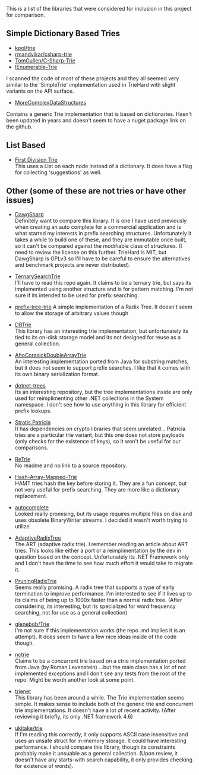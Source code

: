﻿This is a list of the libraries that were considered for inclusion in this project for comparison.


## Simple Dictionary Based Tries
- [kpol/trie](https://github.com/kpol/trie/)
- [rmandvikar/csharp-trie](https://github.com/rmandvikar/csharp-trie)
- [TomGullen/C-Sharp-Trie](https://github.com/TomGullen/C-Sharp-Trie)
- [IEnumerable-Trie](https://github.com/dagoltz/IEnumerable-Trie/)

I scanned the code of most of these projects and they all seemed very
similar to the 'SimpleTrie' implementation used in TrieHard with slight
variants on the API surface.

- [MoreComplexDataStructures](https://github.com/alastairwyse/MoreComplexDataStructures/)

Contains a generic Trie implementation that is based on dictionaries. Hasn't been updated in years and doesn't seem to have a nuget package link on the github.


## List Based
- [First Division Trie](https://github.com/firstdivision/trie/)  
This uses a List on each node instead of a dictionary. It does have a flag for collecting 'suggestions' as well.

## Other (some of these are not tries or have other issues)

- [DawgSharp](https://github.com/bzaar/DawgSharp)  
Definitely want to compare this library. It is one I have used previously when creating an auto complete for a commercial application and is what started my interests in prefix searching structures. Unfortunately it takes a while to build one of these, and they are immutable once built, so it can't be compared against the modifiable class of structures. (I need to review the license on this further. TrieHard is MIT, but DawgSharp is GPLv3 so I'll have to be careful to ensure the alternatives and benchmark projects are never distributed).

- [TernarySearchTrie](https://github.com/lewis267/TernarySearchTrie)  
I'll have to read this repo again. It claims to be a ternary trie, but says its implemented
using another structure and is for pattern matching. I'm not sure if its intended to be used
for prefix searching.


- [prefix-tree-trie](https://github.com/Dkendal/prefix-tree-trie/  )
A simple implementation of a Radix Tree. It doesn't seem to allow the storage of arbitrary values though

- [DBTrie](https://github.com/NicolasDorier/DBTrie/)  
This library has an interesting trie implementation, but unfortunately its tied to its
on-disk storage model and its not designed for reuse as a general collection.

- [AhoCorasickDoubleArrayTrie](https://github.com/nreco/AhoCorasickDoubleArrayTrie)  
An interesting implementation ported from Java for substring matches, but it does not seem 
to support prefix searches. I like that it comes with its own binary serialization format.

- [dotnet-trees](https://github.com/tunnelvisionlabs/dotnet-trees/)  
Its an interesting repository, but the tree implementations inside are only used for reimplimenting
other .NET collections in the System namespace. I don't see how to use anything in this library for
efficient prefix lookups.

- [Stratis.Patricia](https://www.nuget.org/packages/Stratis.Patricia)  
It has dependencies on crypto libraries that seem unrelated...
Patricia tries are a particular trie variant, but this one does not store payloads (only checks for
the existence of keys), so it won't be useful for our comparisons.

- [ReTrie](https://www.nuget.org/packages/ReTrie)  
No readme and no link to a source repository.

- [Hash-Array-Mapped-Trie](https://github.com/phretaddin/Hash-Array-Mapped-Trie)  
HAMT tries hash the key before storing it. They are a fun concept, but not very useful for 
prefix searching. They are more like a dictionary replacement.

- [autocomplete](https://github.com/omerfarukz/autocomplete)  
Looked really promising, but its usage requires multiple files on disk and uses obsolete BinaryWriter
streams. I decided it wasn't worth trying to utilize.

- [AdaptiveRadixTree](https://github.com/manly/AdaptiveRadixTree)  
The ART (adaptive radix trie). I remember reading an article about ART tries. This looks like either a port
or a reimplimentation by the dev in question based on the concept. Unfortunately its .NET Framework only
and I don't have the time to see how much effort it would take to migrate it.

- [PruningRadixTrie](https://github.com/wolfgarbe/PruningRadixTrie)  
Seems really promising. A radix tree that supports a type of early termination to improve performance.
I'm interested to see if it lives up to its claims of being up to 1000x faster than a normal radix tree.
(After considering, its interesting, but its specialized for word frequency searching, not for use as a 
general collection)

- [glenebob/Trie](https://github.com/glenebob/Trie)  
I'm not sure if this implementation works (the repo .md implies it is an attempt). It does seem to have
a few nice ideas inside of the code though.

- [nctrie](https://github.com/jsbattig/nctrie/)  
Claims to be a concurrent trie based on a ctrie implementation ported from Java (by Roman Levenstein)
...but the main class has a lot of not implemented exceptions and I don't see any tests from the root
of the repo. Might be worth another look at some point.

- [trienet](https://github.com/gmamaladze/trienet)  
This library has been around a while. The Trie implementation seems simple. It makes sense to include
both of the generic trie and concurrent trie implementations. It doesn't have a lot of recent activity.
(After reviewing it briefly, its only .NET framework 4.6)

- [ukitake/trie](https://github.com/ukitake/trie/)  
If I'm reading this correctly, it only supports ASCII case insensitive and uses an unsafe struct for
in-memory storage. It could have interesting performance. I should compare this library, though its constraints
probably make it unsuable as a general collection. (Upon review, it doesn't have any starts-with search capability,
it only provides checking for existence of words).